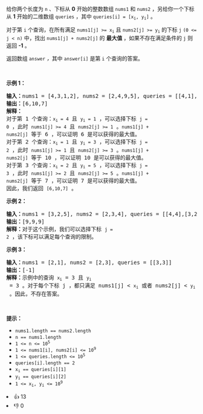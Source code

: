 <p>给你两个长度为 <code>n</code> 、下标从 <strong>0</strong> 开始的整数数组 <code>nums1</code> 和 <code>nums2</code> ，另给你一个下标从 <strong>1</strong> 开始的二维数组 <code>queries</code> ，其中 <code>queries[i] = [x<sub>i</sub>, y<sub>i</sub>]</code> 。</p>

<p>对于第 <code>i</code> 个查询，在所有满足 <code>nums1[j] &gt;= x<sub>i</sub></code> 且 <code>nums2[j] &gt;= y<sub>i</sub></code> 的下标 <code>j</code> <code>(0 &lt;= j &lt; n)</code> 中，找出 <code>nums1[j] + nums2[j]</code> 的 <strong>最大值</strong> ，如果不存在满足条件的 <code>j</code> 则返回 <strong>-1</strong> 。</p>

<p>返回数组<em> </em><code>answer</code><em> ，</em>其中<em> </em><code>answer[i]</code><em> </em>是第 <code>i</code> 个查询的答案。</p>

<p>&nbsp;</p>

<p><strong>示例 1：</strong></p>

<pre><strong>输入：</strong>nums1 = [4,3,1,2], nums2 = [2,4,9,5], queries = [[4,1],[1,3],[2,5]]
<strong>输出：</strong>[6,10,7]
<strong>解释：</strong>
对于第 1 个查询：<span><code>x<sub>i</sub> = 4</code></span>&nbsp;且&nbsp;<span><code>y<sub>i</sub> = 1</code></span> ，可以选择下标&nbsp;<span><code>j = 0</code></span>&nbsp;，此时 <span><code>nums1[j] &gt;= 4</code></span>&nbsp;且&nbsp;<span><code>nums2[j] &gt;= 1</code></span> 。<span><code>nums1[j] + nums2[j]</code></span>&nbsp;等于 6 ，可以证明 6 是可以获得的最大值。
对于第 2 个查询：<span><code>x<sub>i</sub> = 1</code></span>&nbsp;且&nbsp;<span><code>y<sub>i</sub> = 3</code></span> ，可以选择下标&nbsp;<span><code>j = 2</code></span>&nbsp;，此时 <span><code>nums1[j] &gt;= 1</code></span>&nbsp;且&nbsp;<span><code>nums2[j] &gt;= 3</code></span> 。<span><code>nums1[j] + nums2[j]</code></span>&nbsp;等于 10 ，可以证明 10 是可以获得的最大值。
对于第 3 个查询：<span><code>x<sub>i</sub> = 2</code></span>&nbsp;且&nbsp;<span><code>y<sub>i</sub> = 5</code></span> ，可以选择下标&nbsp;<span><code>j = 3</code></span>&nbsp;，此时 <span><code>nums1[j] &gt;= 2</code></span>&nbsp;且&nbsp;<span><code>nums2[j] &gt;= 5</code></span> 。<span><code>nums1[j] + nums2[j]</code></span>&nbsp;等于 7 ，可以证明 7 是可以获得的最大值。
因此，我们返回&nbsp;<span><code>[6,10,7]</code></span> 。
</pre>

<p><strong>示例 2：</strong></p>

<pre><strong>输入：</strong>nums1 = [3,2,5], nums2 = [2,3,4], queries = [[4,4],[3,2],[1,1]]
<strong>输出：</strong>[9,9,9]
<strong>解释：</strong>对于这个示例，我们可以选择下标&nbsp;<span><code>j = 2</code></span>&nbsp;，该下标可以满足每个查询的限制。
</pre>

<p><strong>示例 3：</strong></p>

<pre><strong>输入：</strong>nums1 = [2,1], nums2 = [2,3], queries = [[3,3]]
<strong>输出：</strong>[-1]
<strong>解释：</strong>示例中的查询 <span><code>x<sub>i</sub></code></span> = 3 且 <span><code>y<sub>i</sub></code></span> = 3 。对于每个下标 j ，都只满足 nums1[j] &lt; <span><code>x<sub>i</sub></code></span> 或者 nums2[j] &lt; <span><code>y<sub>i</sub></code></span> 。因此，不存在答案。 
</pre>

<p>&nbsp;</p>

<p><strong>提示：</strong></p>

<ul> 
 <li><code>nums1.length == nums2.length</code>&nbsp;</li> 
 <li><code>n ==&nbsp;nums1.length&nbsp;</code></li> 
 <li><code>1 &lt;= n &lt;= 10<sup>5</sup></code></li> 
 <li><code>1 &lt;= nums1[i], nums2[i] &lt;= 10<sup>9</sup>&nbsp;</code></li> 
 <li><code>1 &lt;= queries.length &lt;= 10<sup>5</sup></code></li> 
 <li><code>queries[i].length ==&nbsp;2</code></li> 
 <li><code>x<sub>i</sub>&nbsp;== queries[i][1]</code></li> 
 <li><code>y<sub>i</sub> == queries[i][2]</code></li> 
 <li><code>1 &lt;= x<sub>i</sub>, y<sub>i</sub> &lt;= 10<sup>9</sup></code></li> 
</ul>

<div><li>👍 13</li><li>👎 0</li></div>